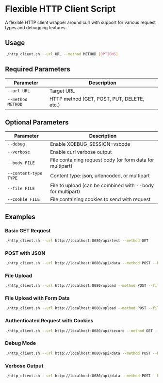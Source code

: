 # Flexible HTTP Client Script

A flexible HTTP client wrapper around curl with support for various request types and debugging features.

## Usage

```bash
./http_client.sh --url URL --method METHOD [OPTIONS]
```
## Required Parameters

| Parameter | Description |
|-----------|-------------|
| `--url URL` | Target URL |
| `--method METHOD` | HTTP method (GET, POST, PUT, DELETE, etc.) |

## Optional Parameters

| Parameter | Description |
|-----------|-------------|
| `--debug` | Enable XDEBUG_SESSION=vscode |
| `--verbose` | Enable curl verbose output |
| `--body FILE` | File containing request body (or form data for multipart) |
| `--content-type TYPE` | Content type: json, urlencoded, or multipart |
| `--file FILE` | File to upload (can be combined with --body for multipart) |
| `--cookie FILE` | File containing cookies to send with request |

## Examples

### Basic GET Request
```bash
./http_client.sh --url http://localhost:8080/api/test --method GET
```
### POST with JSON
```bash
./http_client.sh --url http://localhost:8080/api/data --method POST --body data.json --content-type json
```
### File Upload
```bash
./http_client.sh --url http://localhost:8080/upload --method POST --file document.pdf
```
### File Upload with Form Data
```bash
./http_client.sh --url http://localhost:8080/upload --method POST --file document.pdf --body form_data.txt
```
### Authenticated Request with Cookies
```bash
./http_client.sh --url http://localhost:8080/api/secure --method GET --cookie cookies.txt
```
### Debug Mode
```bash
./http_client.sh --url http://localhost:8080/api/data --method POST --body data.json --content-type json --debug
```
### Verbose Output
```bash
./http_client.sh --url http://localhost:8080/api/data --method POST --body data.json --content-type json --verbose
```
